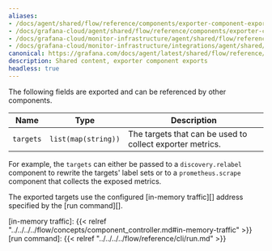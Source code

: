 ```yaml
---
aliases:
- /docs/agent/shared/flow/reference/components/exporter-component-exports/
- /docs/grafana-cloud/agent/shared/flow/reference/components/exporter-component-exports/
- /docs/grafana-cloud/monitor-infrastructure/agent/shared/flow/reference/components/exporter-component-exports/
- /docs/grafana-cloud/monitor-infrastructure/integrations/agent/shared/flow/reference/components/exporter-component-exports/
canonical: https://grafana.com/docs/agent/latest/shared/flow/reference/components/exporter-component-exports/
description: Shared content, exporter component exports
headless: true
---
```


The following fields are exported and can be referenced by other components.

Name      | Type                | Description
----------|---------------------|----------------------------------------------------------
`targets` | `list(map(string))` | The targets that can be used to collect exporter metrics.

For example, the `targets` can either be passed to a `discovery.relabel` component to rewrite the targets' label sets or to a `prometheus.scrape` component that collects the exposed metrics.

The exported targets use the configured [in-memory traffic][] address specified by the [run command][].

[in-memory traffic]: {{< relref "../../../../flow/concepts/component_controller.md#in-memory-traffic" >}}
[run command]: {{< relref "../../../../flow/reference/cli/run.md" >}}
